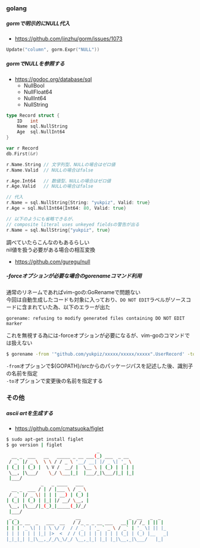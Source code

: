 ### golang

##### gormで明示的にNULL代入

- https://github.com/jinzhu/gorm/issues/1073

```go
Update("column", gorm.Expr("NULL"))
```

##### gormでNULLを参照する

- https://godoc.org/database/sql
  - NullBool
  - NullFloat64
  - NullInt64
  - NullString

```go
type Record struct {
	ID   int
	Name sql.NullString
	Age  sql.NullInt64
}

var r Record
db.First(&r)

r.Name.String // 文字列型、NULLの場合はゼロ値
r.Name.Valid  // NULLの場合はfalse

r.Age.Int64   // 数値型、NULLの場合はゼロ値
r.Age.Valid   // NULLの場合はfalse

// 代入
r.Name = sql.NullString{String: "yukpiz", Valid: true}
r.Age = sql.NullInt64{Int64: 80, Valid: true}

// 以下のようにも省略できるが、
// composite literal uses unkeyed fieldsの警告が出る
r.Name = sql.NullString{"yukpiz", true}
```

調べていたらこんなのもあるらしい  
nil値を扱う必要がある場合の相互変換  
- https://github.com/guregu/null



##### -forceオプションが必要な場合のgorenameコマンド利用

通常のリネームであればvim-goの:GoRenameで問題ない  
今回は自動生成したコードも対象に入っており、``DO NOT EDIT``ラベルがソースコードに含まれていた為、以下のエラーが出た  

```
gorename: refusing to modify generated files containing DO NOT EDIT marker
```

これを無視する為には-forceオプションが必要になるが、vim-goのコマンドでは扱えない  

```bash
$ gorename -from '"github.com/yukpiz/xxxxx/xxxxx/xxxxx".UserRecord' -to User
```

``-from``オプションで${GOPATH}/srcからのパッケージパスを記述した後、識別子の名前を指定  
``-to``オプションで変更後の名前を指定する  



### その他

##### ascii artを生成する

- https://github.com/cmatsuoka/figlet

```bash
$ sudo apt-get install figlet
$ go version | figlet
                                  _
  __ _  ___   __   _____ _ __ ___(_) ___  _ __
 / _` |/ _ \  \ \ / / _ \ '__/ __| |/ _ \| '_ \
| (_| | (_) |  \ V /  __/ |  \__ \ | (_) | | | |
 \__, |\___/    \_/ \___|_|  |___/_|\___/|_| |_|
 |___/
             _   _ ____   ___
  __ _  ___ / | / |___ \ / _ \
 / _` |/ _ \| | | | __) | (_) |
| (_| | (_) | |_| |/ __/ \__, |
 \__, |\___/|_(_)_|_____(_)/_/
 |___/
 _ _                      __                  _  __   _  _
| (_)_ __  _   ___  __   / /_ _ _ __ ___   __| |/ /_ | || |
| | | '_ \| | | \ \/ /  / / _` | '_ ` _ \ / _` | '_ \| || |_
| | | | | | |_| |>  <  / / (_| | | | | | | (_| | (_) |__   _|
|_|_|_| |_|\__,_/_/\_\/_/ \__,_|_| |_| |_|\__,_|\___/   |_|

```
